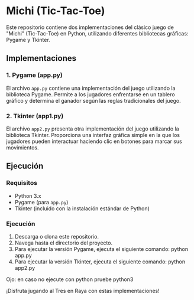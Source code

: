 # Michi (Tic-Tac-Toe)

Este repositorio contiene dos implementaciones del clásico juego de "Michi" (Tic-Tac-Toe) en Python, utilizando diferentes bibliotecas gráficas: Pygame y Tkinter.

## Implementaciones

### 1. Pygame (app.py)

El archivo `app.py` contiene una implementación del juego utilizando la biblioteca Pygame. Permite a los jugadores enfrentarse en un tablero gráfico y determina el ganador según las reglas tradicionales del juego.

### 2. Tkinter (app1.py)

El archivo `app2.py` presenta otra implementación del juego utilizando la biblioteca Tkinter. Proporciona una interfaz gráfica simple en la que los jugadores pueden interactuar haciendo clic en botones para marcar sus movimientos.

## Ejecución

### Requisitos
- Python 3.x
- Pygame (para `app.py`)
- Tkinter (incluido con la instalación estándar de Python)

### Ejecución
1. Descarga o clona este repositorio.
2. Navega hasta el directorio del proyecto.
3. Para ejecutar la versión Pygame, ejecuta el siguiente comando: python app.py
4. Para ejecutar la versión Tkinter, ejecuta el siguiente comando: python app2.py

Ojo: en caso no ejecute con python pruebe python3

¡Disfruta jugando al Tres en Raya con estas implementaciones!